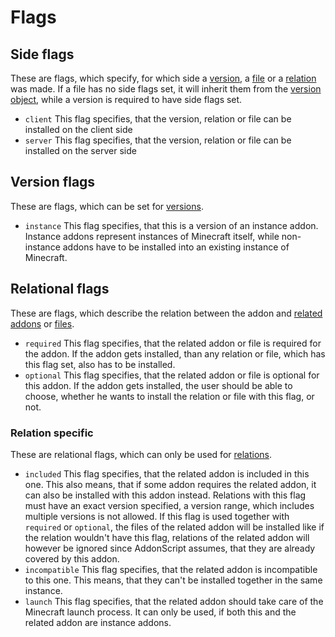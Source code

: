 # Flags

## Side flags

These are flags, which specify, for which side a [version](../schema/addon.md), a [file](../schema/file.md) or
a [relation](../schema/relation.md) was made. If a file has no side flags set, it will inherit them from the
[version object](../schema/addon.md), while a version is required to have side flags set.

- `client` This flag specifies, that the version, relation or file can be installed on the client side
- `server` This flag specifies, that the version, relation or file can be installed on the server side

## Version flags

These are flags, which can be set for [versions](../schema/addon.md).

- `instance` This flag specifies, that this is a version of an instance addon. Instance addons represent instances of
  Minecraft itself, while non-instance addons have to be installed into an existing instance of Minecraft.

## Relational flags

These are flags, which describe the relation between the addon and [related addons](../schema/relation.md)
or [files](../schema/file.md).

- `required` This flag specifies, that the related addon or file is required for the addon. If the addon gets installed,
  than any relation or file, which has this flag set, also has to be installed.
- `optional` This flag specifies, that the related addon or file is optional for this addon. If the addon gets installed,
  the user should be able to choose, whether he wants to install the relation or file with this flag, or not.

### Relation specific

These are relational flags, which can only be used for [relations](../schema/relation.md).

- `included` This flag specifies, that the related addon is included in this one. This also means, that if some
  addon requires the related addon, it can also be installed with this addon instead. Relations with this flag must
  have an exact version specified, a version range, which includes multiple versions is not allowed. If this flag
  is used together with `required` or `optional`, the files of the related addon will be installed like if the
  relation wouldn't have this flag, relations of the related addon will however be ignored since AddonScript assumes,
  that they are already covered by this addon.
- `incompatible` This flag specifies, that the related addon is incompatible to this one. This means, that they can't
  be installed together in the same instance.
- `launch` This flag specifies, that the related addon should take care of the Minecraft launch process. It can only
  be used, if both this and the related addon are instance addons.
